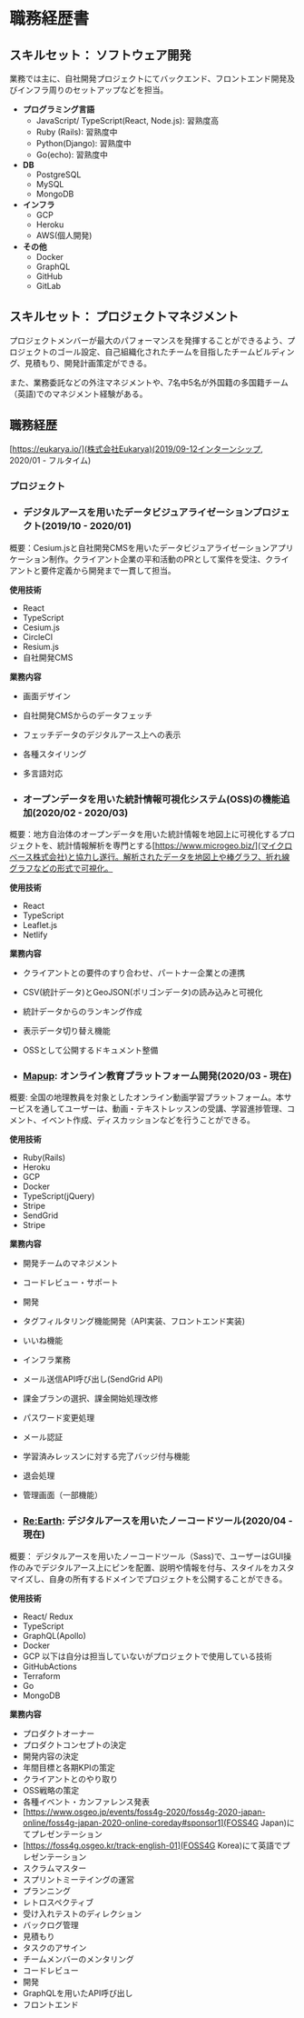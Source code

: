 # 職務経歴書

## スキルセット： ソフトウェア開発
業務では主に、自社開発プロジェクトにてバックエンド、フロントエンド開発及びインフラ周りのセットアップなどを担当。

* **プログラミング言語**
  * JavaScript/ TypeScript(React, Node.js): 習熟度高
  * Ruby (Rails): 習熟度中
  * Python(Django): 習熟度中
  * Go(echo): 習熟度中
* **DB**
  * PostgreSQL
  * MySQL
  * MongoDB
* **インフラ**
  * GCP
  * Heroku
  * AWS(個人開発)
* **その他**
  * Docker
  * GraphQL
  * GitHub
  * GitLab

## スキルセット： プロジェクトマネジメント
プロジェクトメンバーが最大のパフォーマンスを発揮することができるよう、プロジェクトのゴール設定、自己組織化されたチームを目指したチームビルディング、見積もり、開発計画策定ができる。

また、業務委託などの外注マネジメントや、7名中5名が外国籍の多国籍チーム（英語)でのマネジメント経験がある。

## 職務経歴
[https://eukarya.io/](株式会社Eukarya)(2019/09-12インターンシップ, 2020/01 - フルタイム)

### プロジェクト
* ### デジタルアースを用いたデータビジュアライゼーションプロジェクト(2019/10 - 2020/01)
概要：Cesium.jsと自社開発CMSを用いたデータビジュアライゼーションアプリケーション制作。クライアント企業の平和活動のPRとして案件を受注、クライアントと要件定義から開発まで一貫して担当。

**使用技術**
* React
* TypeScript
* Cesium.js
* CircleCI
* Resium.js
* 自社開発CMS

**業務内容**
* 画面デザイン
* 自社開発CMSからのデータフェッチ
* フェッチデータのデジタルアース上への表示
* 各種スタイリング
* 多言語対応

* ### オープンデータを用いた統計情報可視化システム(OSS)の機能追加(2020/02 - 2020/03)
概要：地方自治体のオープンデータを用いた統計情報を地図上に可視化するプロジェクトを、統計情報解析を専門とする[https://www.microgeo.biz/](マイクロベース株式会社)と協力し遂行。解析されたデータを地図上や棒グラフ、折れ線グラフなどの形式で可視化。

**使用技術**
* React
* TypeScript
* Leaflet.js
* Netlify

**業務内容**
* クライアントとの要件のすり合わせ、パートナー企業との連携
* CSV(統計データ)とGeoJSON(ポリゴンデータ)の読み込みと可視化
* 統計データからのランキング作成
* 表示データ切り替え機能
* OSSとして公開するドキュメント整備

* ### [Mapup](https://mapup.jp/): オンライン教育プラットフォーム開発(2020/03 - 現在)
概要: 全国の地理教員を対象としたオンライン動画学習プラットフォーム。本サービスを通してユーザーは、動画・テキストレッスンの受講、学習進捗管理、コメント、イベント作成、ディスカッションなどを行うことができる。

**使用技術**
* Ruby(Rails)
* Heroku
* GCP
* Docker
* TypeScript(jQuery)
* Stripe
* SendGrid
* Stripe

**業務内容**
* 開発チームのマネジメント
* コードレビュー・サポート
* 開発
 * タグフィルタリング機能開発（API実装、フロントエンド実装)
 * いいね機能
 * インフラ業務
 * メール送信API呼び出し(SendGrid API)
 * 課金プランの選択、課金開始処理改修
 * パスワード変更処理
 * メール認証
 * 学習済みレッスンに対する完了バッジ付与機能
 * 退会処理
 * 管理画面（一部機能）


* ### [Re:Earth](https://reearth.io/): デジタルアースを用いたノーコードツール(2020/04 - 現在)
概要： デジタルアースを用いたノーコードツール（Sass)で、ユーザーはGUI操作のみでデジタルアース上にピンを配置、説明や情報を付与、スタイルをカスタマイズし、自身の所有するドメインでプロジェクトを公開することができる。

**使用技術**
* React/ Redux
* TypeScript
* GraphQL(Apollo)
* Docker
* GCP
以下は自分は担当していないがプロジェクトで使用している技術
* GitHubActions
* Terraform
* Go
* MongoDB

**業務内容**
* プロダクトオーナー
 * プロダクトコンセプトの決定
 * 開発内容の決定
 * 年間目標と各期KPIの策定
 * クライアントとのやり取り
 * OSS戦略の策定
 * 各種イベント・カンファレンス発表
  * [https://www.osgeo.jp/events/foss4g-2020/foss4g-2020-japan-online/foss4g-japan-2020-online-coreday#sponsor1](FOSS4G Japan)にてプレゼンテーション
  * [https://foss4g.osgeo.kr/track-english-01](FOSS4G Korea)にて英語でプレゼンテーション
* スクラムマスター
 * スプリントミーテイングの運営
  * プランニング
  * レトロスペクティブ
 * 受け入れテストのディレクション
 * バックログ管理
 * 見積もり
 * タスクのアサイン
 * チームメンバーのメンタリング
* コードレビュー
* 開発
 * GraphQLを用いたAPI呼び出し
 * フロントエンド

